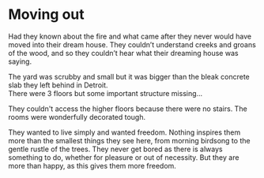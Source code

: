 # Moving out

Had they known about the fire and what came after they never would have moved into their dream house.
They couldn’t understand creeks and groans of the wood, and so they couldn’t hear what their dreaming house was saying.

The yard was scrubby and small but it was bigger than the bleak concrete slab they left behind in Detroit.  
There were 3 floors but some important structure missing... 

They couldn't access the higher floors because there were no stairs. 
The rooms were wonderfully decorated tough.


They wanted to live simply and wanted freedom. 
Nothing inspires them more than the smallest things they see here, from morning birdsong to the gentle rustle of the trees.
They never get bored as there is always something to do, whether for pleasure or out of necessity. But they are more than happy, as this gives them more freedom.
